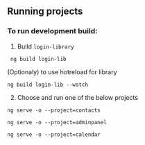 
## Running projects

### To run development build:
1. Build `login-library` 
```
 ng build login-lib
```
(Optionaly) to use hotreload for library
```
ng build login-lib --watch
```
2. Choose and run one of the below projects
```
ng serve -o --project=contacts  
```
```
ng serve -o --project=adminpanel
```
```
ng serve -o --project=calendar
```

